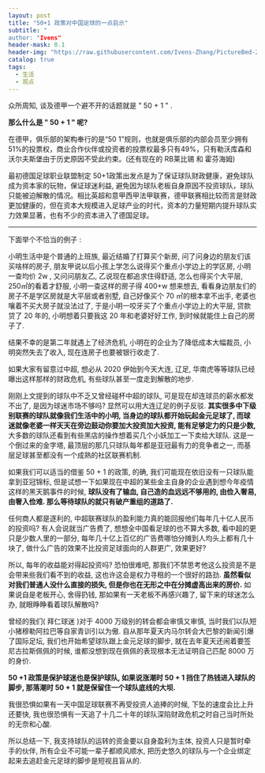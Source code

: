 ```yaml
---
layout: post
title: "50+1 政策对中国足球的一点启示"
subtitle: "
author: "Ivens"
header-mask: 0.1
header-img: "https://raw.githubusercontent.com/Ivens-Zhang/PictureBed-2019.12.9/master/img/2020-3.jpg"
catalog: true
tags:
  - 生活
  - 观点
---
```


众所周知, 谈及德甲一个避不开的话题就是 " 50 + 1 " .

**那么什么是 " 50 + 1 " 呢?**

在德甲，俱乐部的架构奉行的是“50 1”规则，也就是俱乐部的内部会员至少拥有51%的投票权，商业合作伙伴或投资者的投票权最多只有49%，只有勒沃库森和沃尔夫斯堡由于历史原因不受此约束。(还有现在的 RB莱比锡 和 霍芬海姆)

最初德国足球职业联盟制定 50+1政策出发点是为了保证球队财政健康，避免球队成为资本家的玩物，保证球迷利益, 避免因为球队老板自身原因不投资球队，球队只能被迫解散的情况。相比英超和意甲西甲法甲联赛，德甲联赛相比较而言是财政更加健康的，但在资本大规模进入足球产业的时代，资本的力量短期内提升球队实力效果显著，也有不少的资本进入了德国足球。

---

下面举个不恰当的例子 :

小明生活中是个普通的上班族, 最近结婚了打算买个新房, 问了问身边的朋友们该买啥样的房子, 朋友甲说以后小孩上学怎么说得买个重点小学边上的学区房, 小明一查均价 2w , 又问问朋友乙, 乙说现在都追求住得舒适, 怎么也得买个大平层, 250㎡的看着才舒服, 小明一查这样的房子得 400+w 想来想去, 看看身边朋友们的房子不是学区房就是大平层或者别墅, 自己好像买个 70 ㎡的根本拿不出手, 老婆也嚷着不买大房子就没法过了, 于是小明一咬牙买了个重点小学边上的大平层, 贷款贷了 20 年的, 小明想着只要我这 20 年和老婆好好工作, 到时候就能住上自己的房子了.

结果不幸的是第二年就遇上了经济危机, 小明在的企业为了降低成本大幅裁员, 小明突然失去了收入, 现在连房子也要被银行收走了.

如果大家有留意过中超, 想必从 2020 伊始到今天大连, 辽足, 华南虎等等球队已经曝出这样那样的财政危机, 有些球队甚至一度走到解散的地步. 

刚刚上文提到的球队中不乏又曾经碰杯中超的球队, 可是现在却连球员的薪水都发不出了, 是因为球迷市场不够吗? 显然可以用大连辽足的例子反驳. **其实很多中下级别联赛的球队就像我们生活中的小明, 当身边的球队都开始玩起金元足球了, 而球迷就像老婆一样天天在旁边鼓动你要加大投资加大投资, 能有足够定力的只是少数,** 大多数的球队还看到有些黑店的操作想着买几个小妖加工一下卖给大球队. 这是一个倒过来的金字塔, 最顶层的那几只球队每年都是亚冠最有力的竞争者之一, 而基层足球甚至都没有一个成熟的社区联赛机制.

 如果我们可以适当的借鉴 50 + 1 的政策, 的确, 我们可能现在依旧没有一只球队能拿到亚冠锦标, 但是试想一下如果现在中超的某些金主自身的企业遇到想今年疫情这样的黑天鹅事件的时候, **球队没有了输血, 自己造的血远远不够用的, 由俭入奢易, 由奢入俭难. 那么等待球队的就只有破产重组的道路了.**

任何商人都是逐利的, 中超联赛球队的盈利能力真的能回报他们每年几十亿人民币的投资吗? 有人会说就当广告费了, 想想全中国看足球的也不算大多数, 看中超的更只是少数人里的一部分, 每年几十亿上百亿的广告费哪怕分摊到人均头上都有几十块了, 做什么广告的效果不比投资足球面向的人群更广, 效果更好? 

所以, 每年的收益能对得起投资吗? 恐怕很难吧, 那我们不禁思考他这么投资是不是会带来些我们看不到的收益, 这也许这会是权力寻租的一个很好的路劲. **虽然看似对我们普通人没什么直接的损失, 但是你也在无形之中在分摊虚高出来的房价.** 如果说自是老板开心, 舍得扔钱, 那如果有一天老板不再感兴趣了, 留下来的球迷怎么办, 就眼睁睁看着球队解散吗?

曾经的我们( 拜仁球迷 )对于 4000 万级别的转会都会审慎又审慎, 当时我们以队短小猪穆勒阿拉巴等自家青训引以为傲. 自从那年夏天内马尔转会大巴黎的新闻引爆了国际足坛, 我们也开始希望球队跟上金元足球的脚步, 就在去年夏天还闹着要签尼古拉斯佩佩的时候, 谁都没想到现在佩佩的表现根本无法证明自己匹配 8000 万的身价.

**50 +1 政策是保护球迷也是保护球队, 如果说涨潮时 50 + 1 挡住了热钱进入球队的脚步, 那落潮时 50 + 1 就是保留住一个球队底线的大坝.**

我很恐惧如果有一天中国足球联赛不再受投资人追捧的时候, 下坠的速度会比上升还要快, 我也很恐惧有一天追了十几二十年的球队深陷财政危机之时自己当时所处的无奈和心酸.

所以总结一下, 我支持球队的运转的资金要以自身盈利为主体, 投资人只是暂时牵手的伙伴, 所有企业不可能一辈子都顺风顺水, 把历史悠久的球队与一个企业绑定起来去追赶金元足球的脚步是短视且盲从的.
